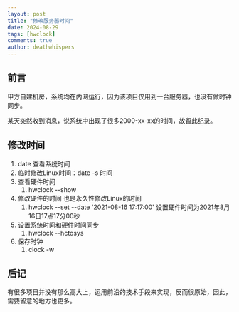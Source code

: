 ```yaml
---
layout: post
title: "修改服务器时间"
date: 2024-08-29
tags: [hwclock]
comments: true
author: deathwhispers
---
```


## 前言
甲方自建机房，系统均在内网运行，因为该项目仅用到一台服务器，也没有做时钟同步。

某天突然收到消息，说系统中出现了很多2000-xx-xx的时间，故留此纪录。

<!-- more -->

## 修改时间
1. date 查看系统时间
2. 临时修改Linux时间：date -s 时间
3. 查看硬件时间
    1. hwclock --show
4. 修改硬件的时间 也是永久性修改Linux的时间
    1. hwclock --set --date '2021-08-16 17:17:00' 设置硬件时间为2021年8月16日17点17分00秒
5. 设置系统时间和硬件时间同步
    1. hwclock --hctosys
6. 保存时钟
    1. clock -w

## 后记

有很多项目并没有那么高大上，运用前沿的技术手段来实现，反而很原始，因此，需要留意的地方也更多。

